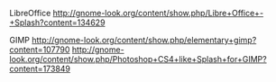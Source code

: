 LibreOffice
http://gnome-look.org/content/show.php/Libre+Office+-+Splash?content=134629

GIMP
http://gnome-look.org/content/show.php/elementary+gimp?content=107790
http://gnome-look.org/content/show.php/Photoshop+CS4+like+Splash+for+GIMP?content=173849
